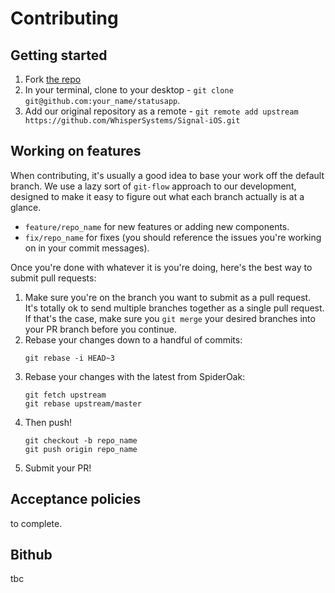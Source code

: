 # Contributing

## Getting started
1. Fork [the repo](https://github.com/Crypton/statusapp)
2. In your terminal, clone to your desktop - `git clone git@github.com:your_name/statusapp`.
3. Add our original repository as a remote - `git remote add upstream https://github.com/WhisperSystems/Signal-iOS.git`

## Working on features
When contributing, it's usually a good idea to base your work off the default branch. We use a lazy sort of `git-flow` approach to our development, designed to make it easy to figure out what each branch actually is at a glance.
* `feature/repo_name` for new features or adding new components.
* `fix/repo_name` for fixes (you should reference the issues you're working on in your commit messages).

Once you're done with whatever it is you're doing, here's the best way to submit pull requests:

1.  Make sure you're on the branch you want to submit as a pull request. It's totally ok to send multiple branches together as a single pull request. If that's the case, make sure you `git merge` your desired branches into your PR branch before you continue.
2.  Rebase your changes down to a handful of commits:
    ```
    git rebase -i HEAD~3
    ```
3.  Rebase your changes with the latest from SpiderOak:
    ```
    git fetch upstream
    git rebase upstream/master
    ```
4.  Then push!
    ```
    git checkout -b repo_name
    git push origin repo_name
5.  Submit your PR!

## Acceptance policies
to complete.

## Bithub
tbc